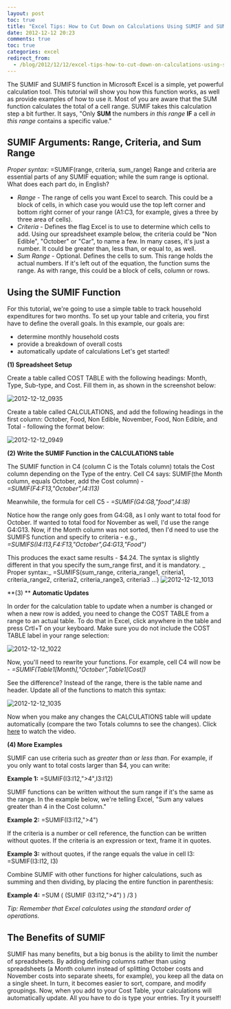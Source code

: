 ```yaml
---
layout: post
toc: true
title: "Excel Tips: How to Cut Down on Calculations Using SUMIF and SUMIFS"
date: 2012-12-12 20:23
comments: true
toc: true
categories: excel
redirect_from:
  - /blog/2012/12/12/excel-tips-how-to-cut-down-on-calculations-using-sumif-and-sumifs/
---
```


The SUMIF and SUMIFS function in Microsoft Excel is a simple, yet powerful calculation tool. This tutorial will show you how this function works, as well as provide examples of how to use it. Most of you are aware that the SUM function calculates the total of a cell range. SUMIF takes this calculation step a bit further. It says, "Only **SUM** the numbers _in this range_ **IF** a cell _in this range_ contains a specific value."

## **SUMIF Arguments: Range, Criteria, and Sum Range**
 _Proper syntax:_ =SUMIF(range, criteria, sum_range) Range and criteria are essential parts of any SUMIF equation; while the sum range is optional. What does each part do, in English?

*   *Range* - The range of cells you want Excel to search. This could be a block of cells, in which case you would use the top left corner and bottom right corner of your range (A1:C3, for example, gives a three by three area of cells).
*   *Criteria* - Defines the flag Excel is to use to determine which cells to add. Using our spreadsheet example below, the criteria could be "Non Edible", "October" or "Car", to name a few. In many cases, it's just a number. It could be greater than, less than, or equal to, as well.
*   *Sum Range* - Optional. Defines the cells to sum. This range holds the actual numbers. If it's left out of the equation, the function sums the range. As with range, this could be a block of cells, column or rows.

## **Using the SUMIF Function**
 For this tutorial, we're going to use a simple table to track household expenditures for two months. To set up your table and criteria, you first have to define the overall goals. In this example, our goals are:

*   determine monthly household costs
*   provide a breakdown of overall costs
*   automatically update of calculations Let's get started!

**(1) Spreadsheet Setup**

Create a table called COST TABLE with the following headings: Month, Type, Sub-type, and Cost. Fill them in, as shown in the screenshot below:

![2012-12-12_0935](https://www.backwardsteps.com/uploads/2012-12-12_0935.png)

Create a table called CALCULATIONS, and add the following headings in the first column: October, Food, Non Edible, November, Food, Non Edible, and Total  - following the format below:

![2012-12-12_0949](https://www.backwardsteps.com/uploads/2012-12-12_0949.png)

**(2) Write the SUMIF Function in the CALCULATIONS table**

The SUMIF function in C4 (column C is the Totals column) totals the Cost column depending on the Type of the entry. Cell C4 says: SUMIF(the Month column, equals October, add the Cost column) - _=SUMIF(F4:F13,"October",I4:I13)_

Meanwhile, the formula for cell C5 - _=SUMIF(G4:G8,"food",I4:I8)_

Notice how the range only goes from G4:G8, as I only want to total food for October. If wanted to total food for November as well, I'd use the range G4:G13. Now, if the Month column was not sorted, then I'd need to use the SUMIFS function and specify to criteria - e.g., _=SUMIFS(I4:I13,F4:F13,"October",G4:G13,"Food")_

This produces the exact same results - $4.24. The syntax is slightly different in that you specify the sum_range first, and it is mandatory. _ Proper syntax:_ =SUMIFS(sum_range, criteria_range1, criteria1, criteria_range2, criteria2, criteria_range3, criteria3 ...)
 ![2012-12-12_1013](https://www.backwardsteps.com/uploads/2012-12-12_1013.png)

**(3) ** **Automatic Updates**

In order for the calculation table to update when a number is changed or when a new row is added, you need to change the COST TABLE from a range to an actual table. To do that in Excel, click anywhere in the table and press Crtl+T on your keyboard. Make sure you do not include the COST TABLE label in your range selection:

![2012-12-12_1022](https://www.backwardsteps.com/uploads/2012-12-12_1022.png)

Now, you'll need to rewrite your functions. For example, cell C4 will now be - _=SUMIF(Table1[Month],"October",Table1[Cost])_

See the difference? Instead of the range, there is the table name and header. Update all of the functions to match this syntax:

![2012-12-12_1035](https://www.backwardsteps.com/uploads/2012-12-12_1035.png)

Now when you make any changes the CALCULATIONS table will update automatically (compare the two Totals columns to see the changes). Click [here](https://www.backwardsteps.com/uploads/sumif-sumifs.mp4) to watch the video.

**(4) More Examples**

SUMIF can use criteria such as _greater than_ or _less than_. For example, if you only want to total costs larger than $4, you can write:

**Example 1:** =SUMIF(I3:I12,"&gt;4",I3:I12)

SUMIF functions can be written without the sum range if it's the same as the range. In the example below, we're telling Excel, "Sum any values greater than 4 in the Cost column."

**Example 2:** =SUMIF(I3:I12,"&gt;4")

If the criteria is a number or cell reference, the function can be written without quotes. If the criteria is an expression or text, frame it in quotes.

**Example 3:** without quotes, if the range equals the value in cell I3: =SUMIF(I3:I12, I3)

Combine SUMIF with other functions for higher calculations, such as summing and then dividing, by placing the entire function in parenthesis:

**Example 4:** =SUM ( (SUMIF (I3:I12,"&gt;4") ) /3 )

_Tip: Remember that Excel calculates using the standard order of operations._

## **The Benefits of SUMIF**
 SUMIF has many benefits, but a big bonus is the ability to limit the number of spreadsheets. By adding defining columns rather than using spreadsheets (a Month column instead of splitting October costs and November costs into separate sheets, for example), you keep all the data on a single sheet. In turn, it becomes easier to sort, compare, and modify groupings. Now, when you add to your Cost Table, your calculations will automatically update. All you have to do is type your entries. Try it yourself!
